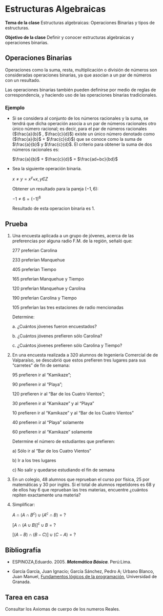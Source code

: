 # Estructuras Algebraicas


**Tema de la clase**  Estructuras algebraicas: Operaciones Binarias y tipos de estructuras. 

**Objetivo de la clase** Definir y conocer estructuras algebraicas y operaciones binarias.

## Operaciones Binarias 
Operaciones   como   la   suma,   resta,   multiplicación   o   división  de   números   son   consideradas operaciones  binarias,  ya  que  asocian  a  un  par  de  números  con  un  resultado.  

Las  operaciones  binarias también  pueden  definirse  por  medio  de  reglas  de  correspondencia,  y haciendo uso de las operaciones binarias tradicionales.

### Ejemplo 

- Si se considera al conjunto de los números racionales y la suma, se tendrá que dicha operación asocia a un par de números racionales otro único número racional; es decir, para el par de números racionales ($\frac{a}{b}$ , $\frac{c}{d}$) existe un único número denotado como ($\frac{a}{b}$ + $\frac{c}{d}$) que se conoce como la suma de $\frac{a}{b}$ y  $\frac{c}{d}$. El criterio para obtener la suma de dos números racionales es:

    $\frac{a}{b}$ + $\frac{c}{d}$ = $\frac{ad+bc}{bd}$

- Sea la siguiente operación binaria.

    $x≠y= x^y ⍱ x,y Є Z$

    Obtener un resultado para la pareja $(−1,6)$:
    
    $−1 ≠ 6 =(−1)^6$ 
    
    Resultado de esta operacion binaria es 1.

## Prueba

1. Una encuesta aplicada a un grupo de jóvenes, acerca de las preferencias
por alguna radio F.M. de la región, señaló que:

    277 preferían Carolina

    233 preferían Manquehue

    405 preferían Tiempo

    165 preferían Manquehue y Tiempo

    120 preferían Manquehue y Carolina

    190 preferían Carolina y Tiempo

    105 preferían las tres estaciones de radio mencionadas

    Determine:

    a. ¿Cuántos jóvenes fueron encuestados?

    b. ¿Cuántos jóvenes prefieren sólo Carolina?

    c. ¿Cuántos jóvenes prefieren sólo Carolina y Tiempo?

2. En una encuesta realizada a 320 alumnos de Ingeniería Comercial de
de Valparaíso, se descubrió que estos prefieren tres lugares para sus
“carretes” de fin de semana:

    95 prefieren ir al “Kamikaze”;

    90 prefieren ir al “Playa”;

    120 prefieren ir al “Bar de los Cuatro Vientos”;

    30 prefieren ir al “Kamikaze” y al “Playa”

    10 prefieren ir al “Kamikaze” y al “Bar de los Cuatro Vientos”

    40 prefieren ir al “Playa” solamente

    60 prefieren ir al “Kamikaze” solamente

    Determine el número de estudiantes que prefieren:

    a)  Sólo ir al “Bar de los Cuatro Vientos”

    b)  Ir a los tres lugares

    c)  No salir y quedarse estudiando el fin de semana

3. En un colegio, 48 alumnos que reprueban el curso por física, 25 por matemáticas y 30 por inglés. Si el total de alumnos repetidores es 68 y de ellos hay 6 que reprueban las tres materias, encuentre ¿cuántos repiten exactamente una materia?

4. Simplificar:
    
    $A ∩(A ∩ B^c )∪(A^c ∩ B)= ?$

    $[A∩(A∪B)]^c ∪ B= ?$

    $[(A-B)∩(B-C)]∪(C-A)= ?$


## Bibliografía

- ESPINOZA,Eduardo. 2005. ***Matemática Básica***. Perú:Lima.

- García García, Juan Ignacio; García Sánchez, Pedro A; Urbano Blanco, Juan Manuel, [Fundamentos lógicos de la programación](http://hdl.handle.net/10481/43278), Universidad de Granada.

## Tarea en casa

Consultar los Axiomas de cuerpo de los numeros Reales.








         